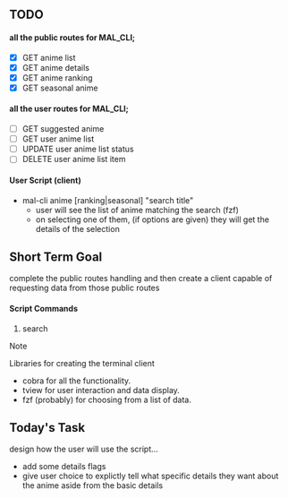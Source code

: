 ## TODO

#### all the public routes for MAL_CLI;

- [x] GET anime list
- [x] GET anime details
- [x] GET anime ranking
- [x] GET seasonal anime

#### all the user routes for MAL_CLI;

- [ ] GET suggested anime
- [ ] GET user anime list
- [ ] UPDATE user anime list status
- [ ] DELETE user anime list item

#### User Script (client)

- mal-cli anime [ranking|seasonal] "search title"
    - user will see the list of anime matching the search (fzf)
    - on selecting one of them, (if options are given) they will get the details of the selection


## Short Term Goal

complete the public routes handling and then create a client capable of requesting data from those public routes

#### Script Commands
1. search

> [!NOTE]
> Libraries for creating the terminal client
> - cobra for all the functionality.
> - tview for user interaction and data display.
> - fzf (probably) for choosing from a list of data.




## Today's Task

design how the user will use the script...
- add some details flags
- give user choice to explictly tell what specific details they want about the anime aside from the basic details
